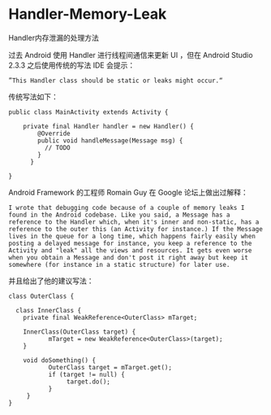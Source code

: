 # Handler-Memory-Leak
Handler内存泄漏的处理方法

过去 Android 使用 Handler 进行线程间通信来更新 UI ，但在 Android Studio 2.3.3 之后使用传统的写法 IDE 会提示：

    ”This Handler class should be static or leaks might occur.“


传统写法如下：

    public class MainActivity extends Activity {
                                                               
        private final Handler handler = new Handler() {
            @Override
            public void handleMessage(Message msg) {
              // TODO
            }
          }
          
    }


Android Framework 的工程师 Romain Guy 在 Google 论坛上做出过解释：

    I wrote that debugging code because of a couple of memory leaks I 
    found in the Android codebase. Like you said, a Message has a 
    reference to the Handler which, when it's inner and non-static, has a 
    reference to the outer this (an Activity for instance.) If the Message 
    lives in the queue for a long time, which happens fairly easily when 
    posting a delayed message for instance, you keep a reference to the 
    Activity and "leak" all the views and resources. It gets even worse 
    when you obtain a Message and don't post it right away but keep it 
    somewhere (for instance in a static structure) for later use. 

并且给出了他的建议写法：

    class OuterClass {
                                     
      class InnerClass {
        private final WeakReference<OuterClass> mTarget;
                                     
        InnerClass(OuterClass target) {
               mTarget = new WeakReference<OuterClass>(target);
        }
                                     
        void doSomething() {
               OuterClass target = mTarget.get();
               if (target != null) {
                    target.do();    
               }
         }
    }
